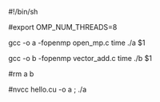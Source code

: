 #!/bin/sh

#export OMP_NUM_THREADS=8

gcc -o a -fopenmp open_mp.c
time ./a $1

gcc -o b -fopenmp vector_add.c
time ./b $1

#rm a b

#nvcc hello.cu -o a ; ./a

